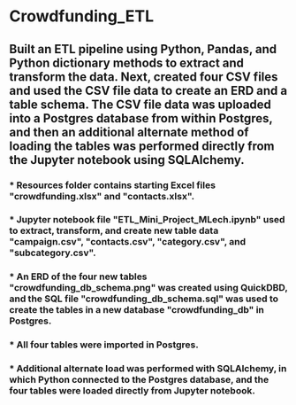 # Crowdfunding_ETL
## Built an ETL pipeline using Python, Pandas, and Python dictionary methods to extract and transform the data. Next, created four CSV files and used the CSV file data to create an ERD and a table schema. The CSV file data was uploaded into a Postgres database from within Postgres, and then an additional alternate method of loading the tables was performed directly from the Jupyter notebook using SQLAlchemy.
### * Resources folder contains starting Excel files "crowdfunding.xlsx" and "contacts.xlsx".
### * Jupyter notebook file "ETL_Mini_Project_MLech.ipynb" used to extract, transform, and create new table data "campaign.csv", "contacts.csv", "category.csv", and "subcategory.csv".
### * An ERD of the four new tables "crowdfunding_db_schema.png" was created using QuickDBD, and the SQL file "crowdfunding_db_schema.sql" was used to create the tables in a new database "crowdfunding_db" in Postgres.
### * All four tables were imported in Postgres.
### * Additional alternate load was performed with SQLAlchemy, in which Python connected to the Postgres database, and the four tables were loaded directly from Jupyter notebook.